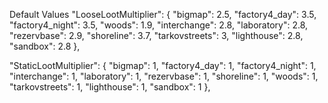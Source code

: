 Default Values
"LooseLootMultiplier": {
    "bigmap": 2.5,
    "factory4_day": 3.5,
    "factory4_night": 3.5,
    "woods": 1.9,
    "interchange": 2.8,
    "laboratory": 2.8,
    "rezervbase": 2.9,
    "shoreline": 3.7,
    "tarkovstreets": 3,
    "lighthouse": 2.8,
    "sandbox": 2.8
  },

  "StaticLootMultiplier": {
    "bigmap": 1,
    "factory4_day": 1,
    "factory4_night": 1,
    "interchange": 1,
    "laboratory": 1,
    "rezervbase": 1,
    "shoreline": 1,
    "woods": 1,
    "tarkovstreets": 1,
    "lighthouse": 1,
    "sandbox": 1
  },